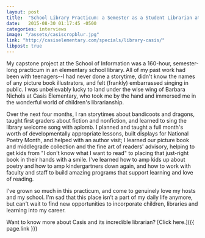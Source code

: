 ```yaml
---
layout: post
title:  "School Library Practicum: a Semester as a Student Librarian at Casis Elementary"
date:   2015-08-30 01:17:45 -0500
categories: interviews
image: "/assets/casiscropblur.jpg"
link: "http://casiselementary.com/specials/library-casis/"
libpost: true
---
```


My capstone project at the School of Information was a 160-hour, semester-long practicum in an elementary school library. All of my past work had been with teenagers--I had never done a storytime, didn't know the names of any picture book illustrators, and felt (frankly) embarrassed singing in public. I was unbelievably lucky to land under the wise wing of Barbara Nichols at Casis Elementary, who took me by the hand and immersed me in the wonderful world of children's librarianship. 

Over the next four months, I ran storytimes about bandicoots and dragons, taught first graders about fiction and nonfiction, and learned to sing the library welcome song with aplomb. I planned and taught a full month's worth of developmentally appropriate lessons, built displays for National Poetry Month, and helped with an author visit; I learned our picture book and middlegrade collection and the fine art of readers' advisory, helping to get kids from "I don't know what I want to read" to placing that just-right book in their hands with a smile. I've learned how to amp kids up about poetry and how to amp kindergartners down again, and how to work with faculty and staff to build amazing programs that support learning and love of reading.

I’ve grown so much in this practicum, and come to genuinely love my hosts and my school. I'm sad that this place isn’t a part of my daily life anymore, but can't wait to find new opportunities to incorporate children, libraries and learning into my career.

Want to know more about Casis and its incredible librarian? [Click here.]({{ page.link }})
